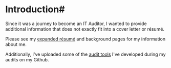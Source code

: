 # Introduction#

Since it was a journey to become an IT Auditor, I wanted to provide additional information that does not exactly fit into a cover letter or résumé.

Please see my [expanded résumé](../resume.html) and background pages for my information about me.

Additionally, I've uploaded some of the [audit tools](https://github.com/mctorresz/audit_tools) I've developed during my audits on my Github.

